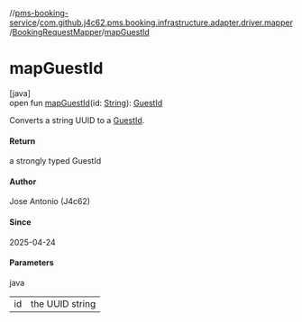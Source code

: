 //[pms-booking-service](../../../index.md)/[com.github.j4c62.pms.booking.infrastructure.adapter.driver.mapper](../index.md)/[BookingRequestMapper](index.md)/[mapGuestId](map-guest-id.md)

# mapGuestId

[java]\
open fun [mapGuestId](map-guest-id.md)(id: [String](https://docs.oracle.com/en/java/javase/23/docs/api/java.base/java/lang/String.html)): [GuestId](../../com.github.j4c62.pms.booking.domain.aggregate.vo/-guest-id/index.md)

Converts a string UUID to a [GuestId](../../com.github.j4c62.pms.booking.domain.aggregate.vo/-guest-id/index.md).

#### Return

a strongly typed GuestId

#### Author

Jose Antonio (J4c62)

#### Since

2025-04-24

#### Parameters

java

| | |
|---|---|
| id | the UUID string |